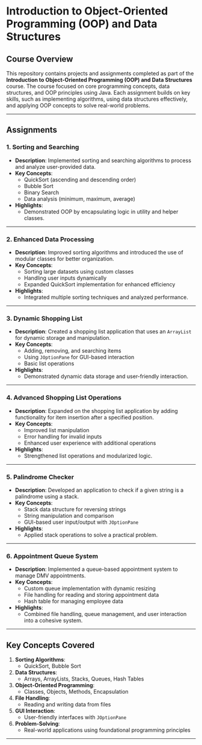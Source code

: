 # Introduction to Object-Oriented Programming (OOP) and Data Structures

## **Course Overview**
This repository contains projects and assignments completed as part of the **Introduction to Object-Oriented Programming (OOP) and Data Structures** course. The course focused on core programming concepts, data structures, and OOP principles using Java. Each assignment builds on key skills, such as implementing algorithms, using data structures effectively, and applying OOP concepts to solve real-world problems.

---

## **Assignments**
### **1. Sorting and Searching**
- **Description**: Implemented sorting and searching algorithms to process and analyze user-provided data.
- **Key Concepts**:
  - QuickSort (ascending and descending order)
  - Bubble Sort
  - Binary Search
  - Data analysis (minimum, maximum, average)
- **Highlights**:
  - Demonstrated OOP by encapsulating logic in utility and helper classes.

---

### **2. Enhanced Data Processing**
- **Description**: Improved sorting algorithms and introduced the use of modular classes for better organization.
- **Key Concepts**:
  - Sorting large datasets using custom classes
  - Handling user inputs dynamically
  - Expanded QuickSort implementation for enhanced efficiency
- **Highlights**:
  - Integrated multiple sorting techniques and analyzed performance.

---

### **3. Dynamic Shopping List**
- **Description**: Created a shopping list application that uses an `ArrayList` for dynamic storage and manipulation.
- **Key Concepts**:
  - Adding, removing, and searching items
  - Using `JOptionPane` for GUI-based interaction
  - Basic list operations
- **Highlights**:
  - Demonstrated dynamic data storage and user-friendly interaction.

---

### **4. Advanced Shopping List Operations**
- **Description**: Expanded on the shopping list application by adding functionality for item insertion after a specified position.
- **Key Concepts**:
  - Improved list manipulation
  - Error handling for invalid inputs
  - Enhanced user experience with additional operations
- **Highlights**:
  - Strengthened list operations and modularized logic.

---

### **5. Palindrome Checker**
- **Description**: Developed an application to check if a given string is a palindrome using a stack.
- **Key Concepts**:
  - Stack data structure for reversing strings
  - String manipulation and comparison
  - GUI-based user input/output with `JOptionPane`
- **Highlights**:
  - Applied stack operations to solve a practical problem.

---

### **6. Appointment Queue System**
- **Description**: Implemented a queue-based appointment system to manage DMV appointments.
- **Key Concepts**:
  - Custom queue implementation with dynamic resizing
  - File handling for reading and storing appointment data
  - Hash table for managing employee data
- **Highlights**:
  - Combined file handling, queue management, and user interaction into a cohesive system.

---

## **Key Concepts Covered**
1. **Sorting Algorithms**:
   - QuickSort, Bubble Sort
2. **Data Structures**:
   - Arrays, ArrayLists, Stacks, Queues, Hash Tables
3. **Object-Oriented Programming**:
   - Classes, Objects, Methods, Encapsulation
4. **File Handling**:
   - Reading and writing data from files
5. **GUI Interaction**:
   - User-friendly interfaces with `JOptionPane`
6. **Problem-Solving**:
   - Real-world applications using foundational programming principles

---

